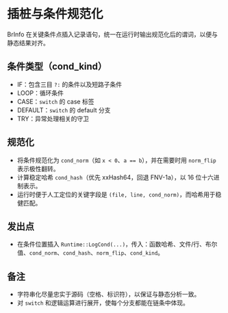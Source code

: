 # 插桩与条件规范化

BrInfo 在关键条件点插入记录语句，统一在运行时输出规范化后的谓词，以便与静态结果对齐。

## 条件类型（cond_kind）

- IF：包含三目 `?:` 的条件以及短路子条件
- LOOP：循环条件
- CASE：`switch` 的 case 标签
- DEFAULT：`switch` 的 default 分支
- TRY：异常处理相关的守卫

## 规范化

- 将条件规范化为 `cond_norm`（如 `x < 0`、`a == b`），并在需要时用 `norm_flip` 表示极性翻转。
- 计算稳定哈希 `cond_hash`（优先 xxHash64，回退 FNV-1a），以 16 位十六进制表示。
- 运行时便于人工定位的关键字段是 `(file, line, cond_norm)`，而哈希用于稳健匹配。

## 发出点

- 在条件位置插入 `Runtime::LogCond(...)`，传入：函数哈希、文件/行、布尔值、`cond_norm`、`cond_hash`、`norm_flip`、`cond_kind`。

## 备注

- 字符串化尽量忠实于源码（空格、标识符），以保证与静态分析一致。
- 对 `switch` 和逻辑运算进行展开，使每个分支都能在链条中体现。
